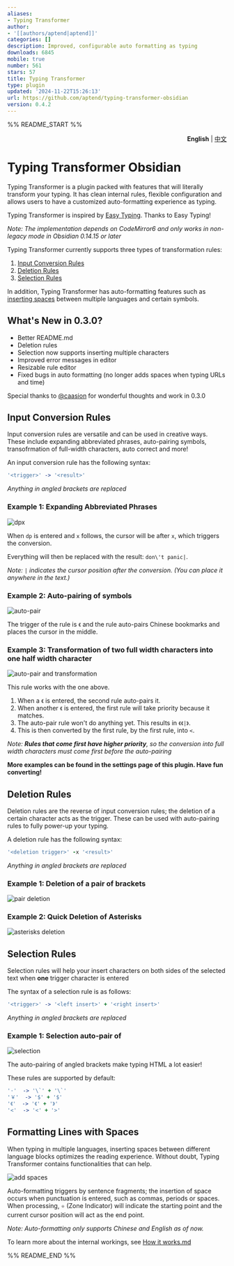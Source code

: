 ```yaml
---
aliases:
- Typing Transformer
author:
- '[[authors/aptend|aptend]]'
categories: []
description: Improved, configurable auto formatting as typing
downloads: 6845
mobile: true
number: 561
stars: 57
title: Typing Transformer
type: plugin
updated: '2024-11-22T15:26:13'
url: https://github.com/aptend/typing-transformer-obsidian
version: 0.4.2
---
```


%% README_START %%

<p align="right"><strong>English</strong> | <a href="https://github.com/aptend/typing-transformer-obsidian/blob/main/README-CN.md">中文</a></p>

# Typing Transformer Obsidian

Typing Transformer is a plugin packed with features that will literally transform your typing. It has clean internal rules, flexible configuration and allows users to have a customized auto-formatting experience as typing.

Typing Transformer is inspired by [Easy Typing](https://github.com/Yaozhuwa/easy-typing-obsidian). Thanks to Easy Typing!

*Note: The implementation depends on CodeMirror6 and only works in non-legacy mode in Obsidian 0.14.15 or later*

Typing Transformer currently supports three types of transformation rules:
1. [Input Conversion Rules](#input-conversion-rules)
2. [Deletion Rules](#deletion-rules-tbd)
3. [Selection Rules](#selection-rules)

In addition, Typing Transformer has auto-formatting features such as [inserting spaces](#formatting-lines-with-spaces) between multiple languages and certain symbols.

## What's New in 0.3.0?

- Better README.md
- Deletion rules
- Selection now supports inserting multiple characters
- Improved error messages in editor
- Resizable rule editor
- Fixed bugs in auto formatting (no longer adds spaces when typing URLs and time)

Special thanks to [@caasion](https://github.com/caasion) for wonderful thoughts and work in 0.3.0

## Input Conversion Rules

Input conversion rules are versatile and can be used in creative ways. These include expanding abbreviated phrases, auto-pairing symbols, transofrmation of full-width characters, auto correct and more!

An input conversion rule has the following syntax:
```coffeescript
'<trigger>' -> '<result>'
```
*Anything in angled brackets are replaced*

### Example 1: Expanding Abbreviated Phrases
![dpx](https://user-images.githubusercontent.com/49832303/184522399-e0c25d5b-4aad-4c0e-a03a-956fbf3965bb.gif)

When `dp` is entered and `x` follows, the cursor will be after `x`, which triggers the conversion. 

Everything will then be replaced with the result: `don\'t panic|`.

*Note: `|` indicates the cursor position after the conversion. (You can place it anywhere in the text.)*

### Example 2: Auto-pairing of symbols
![auto-pair](https://user-images.githubusercontent.com/49832303/185430735-8601bd41-077f-417c-96bc-c57f3428bf5a.gif)

The trigger of the rule is `《` and the rule auto-pairs Chinese bookmarks and places the cursor in the middle.

### Example 3: Transformation of two full width characters into one half width character
![auto-pair and transformation](https://user-images.githubusercontent.com/49832303/185430769-84c12d45-0ee4-434c-80a6-04466cebb9bd.gif)

This rule works with the one above.

1. When a `《` is entered, the second rule auto-pairs it.
2. When another `《` is entered, the first rule will take priority because it matches. 
3. The auto-pair rule won't do anything yet. This results in `《《|》`.
4. This is then converted by the first rule, by the first rule, into `<`.

*Note: **Rules that come first have higher priority**, so the conversion into full width characters must come first before the auto-pairing*

**More examples can be found in the settings page of this plugin. Have fun converting!**

## Deletion Rules

Deletion rules are the reverse of input conversion rules; the deletion of a certain character acts as the trigger. These can be used with auto-pairing rules to fully power-up your typing.

A deletion rule has the following syntax:
```coffeescript
'<deletion trigger>' -x '<result>'
```
*Anything in angled brackets are replaced*

### Example 1: Deletion of a pair of brackets

![pair deletion](https://user-images.githubusercontent.com/103465188/186443468-46a21ef9-1bc6-4de2-a1bd-187c8069e8e8.gif)

### Example 2: Quick Deletion of Asterisks

![asterisks deletion](https://user-images.githubusercontent.com/103465188/186443487-484bd969-2c16-42ec-824c-cebc1799431c.gif)

## Selection Rules

Selection rules will help your insert characters on both sides of the selected text when **one** trigger character is entered

The syntax of a selection rule is as follows:
```coffeescript
'<trigger>' -> '<left insert>' + '<right insert>'
```
*Anything in angled brackets are replaced*

### Example 1: Selection auto-pair of <angled brackets>
![selection](https://user-images.githubusercontent.com/49832303/185430794-c734358b-8dd4-4cc0-9856-d6e39d27b777.gif)

The auto-pairing of angled brackets make typing HTML a lot easier!

These rules are supported by default:
```coffeescript
'·'  -> '\`' + '\`'
'￥'  -> '$' + '$'
'《'  -> '《' + '》'
'<'  -> '<' + '>'
```

## Formatting Lines with Spaces

When typing in multiple languages, inserting spaces between different language blocks optimizes the reading experience. Without doubt, Typing Transformer contains functionalities that can help.

![add spaces](https://user-images.githubusercontent.com/49832303/175770015-6dba97d6-5eb2-4d30-a28d-e7ae061c2e7a.gif)

Auto-formatting triggers by sentence fragments; the insertion of space occurs when punctuation is entered, such as commas, periods or spaces. When processing, `⭐️` (Zone Indicator) will indicate the starting point and the current cursor position will act as the end point. 

*Note: Auto-formatting only supports Chinese and English as of now.*

To learn more about the internal workings, see [How it works.md](https://github.com/aptend/typing-transformer-obsidian/blob/main/docs/How%20it%20works.md)


%% README_END %%